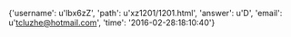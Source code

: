 {'username': u'lbx6zZ', 'path': u'xz1201/1201.html', 'answer': u'D', 'email': u'tcluzhe@hotmail.com', 'time': '2016-02-28:18:10:40'}
